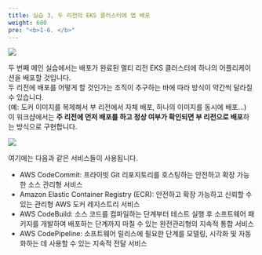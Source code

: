 ```yaml
---
title: 실습 3, 두 리전의 EKS 클러스터에 앱 배포
weight: 600
pre: "<b>1-6. </b>"
---
```


![](/images/40-deploy-app/intro.svg)

두 번째 메인 실습에서는 배포가 완료된 멀티 리전 EKS 클러스터에 하나의 어플리케이션을 배포할 것입니다.  
두 리전에 배포를 어떻게 할 것인가는 조직이 추구하는 바에 따라 방식이 약간씩 달라질 수 있습니다.  
(예: 도커 이미지를 복제해서 부 리전에서 자체 배포, 하나의 이미지를 동시에 배포...)  
이 워크샵에서는 **주 리전에 먼저 배포를 하고 정상 여부가 확인되면 부 리전으로 배포**하는 방식으로 구현합니다.


![](/images/40-deploy-app/pipeline.svg)


여기에는 다음과 같은 서비스들이 사용됩니다. 
* AWS CodeCommit: 프라이빗 Git 리포지토리를 호스팅하는 안전하고 확장 가능한 소스 관리형 서비스
* Amazon Elastic Container Registry (ECR): 안전하고 확장 가능하고 신뢰할 수 있는 관리형 AWS 도커 레지스트리 서비스
* AWS CodeBuild: 소스 코드를 컴파일하는 단계부터 테스트 실행 후 소프트웨어 패키지를 개발하여 배포하는 단계까지 마칠 수 있는 완전관리형의 지속적 통합 서비스
* AWS CodePipeline: 소프트웨어 릴리스에 필요한 단계를 모델링, 시각화 및 자동화하는 데 사용할 수 있는 지속적 전달 서비스